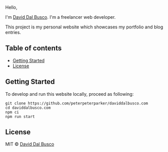 Hello,

I'm [David Dal Busco]. I'm a freelancer web developer.

This project is my personal website which showcases my portfolio and blog entries.

## Table of contents

- [Getting Started](#getting-started)
- [License](#license)

## Getting Started

To develop and run this website locally, proceed as following:

```
git clone https://github.com/peterpeterparker/daviddalbusco.com
cd daviddalbusco.com
npm ci
npm run start
```

## License

MIT © [David Dal Busco](mailto:david.dalbusco@outlook.com)

[david dal busco]: https://daviddalbusco.com
